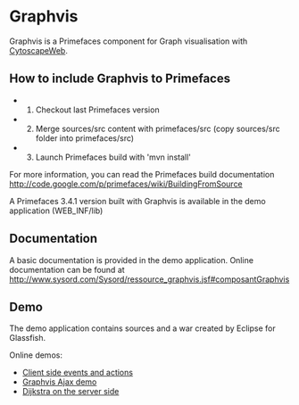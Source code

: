 Graphvis
========

Graphvis is a Primefaces component for Graph visualisation with [CytoscapeWeb](http://cytoscapeweb.cytoscape.org/).

## How to include Graphvis to Primefaces

* 1. Checkout last Primefaces version
* 2. Merge sources/src content with primefaces/src (copy sources/src folder into primefaces/src) 
* 3. Launch Primefaces build with 'mvn install' 

For more information, you can read the Primefaces build documentation http://code.google.com/p/primefaces/wiki/BuildingFromSource

A Primefaces 3.4.1 version built with Graphvis is available in the demo application (WEB_INF/lib) 

## Documentation
A basic documentation is provided in the demo application. 
Online documentation can be found at http://www.sysord.com/Sysord/ressource_graphvis.jsf#composantGraphvis

## Demo

The demo application contains sources and a war created by Eclipse for Glassfish. 

Online demos:
  - [Client side events and actions](http://www.sysord.com/Sysord/ressource_graphvis_demo_clientSideEvents.jsf)   
  - [Graphvis Ajax demo](http://www.sysord.com/Sysord/ressource_graphvis_demo_ajaxBehaviors.jsf)
  - [Dijkstra on the server side](http://www.sysord.com/Sysord/ressource_graphvis_demo_dijkstra.jsf)

